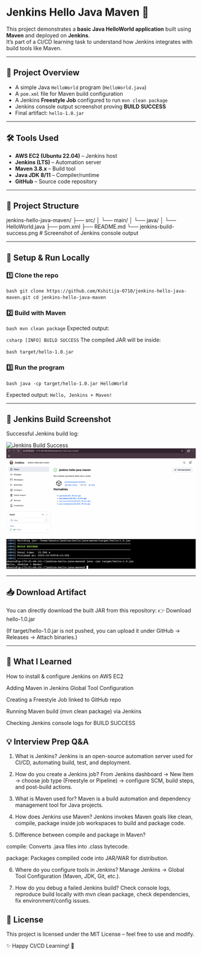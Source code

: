 # Jenkins Hello Java Maven 🚀

This project demonstrates a **basic Java HelloWorld application** built using **Maven** and deployed on **Jenkins**.  
It’s part of a CI/CD learning task to understand how Jenkins integrates with build tools like Maven.

---

## 📖 Project Overview
- A simple Java `HelloWorld` program (`HelloWorld.java`)
- A `pom.xml` file for Maven build configuration
- A Jenkins **Freestyle Job** configured to run `mvn clean package`
- Jenkins console output screenshot proving **BUILD SUCCESS**
- Final artifact: `hello-1.0.jar`

---

## 🛠️ Tools Used
- **AWS EC2 (Ubuntu 22.04)** – Jenkins host  
- **Jenkins (LTS)** – Automation server  
- **Maven 3.8.x** – Build tool  
- **Java JDK 8/11** – Compiler/runtime  
- **GitHub** – Source code repository  

---

## 📂 Project Structure

jenkins-hello-java-maven/
├── src/
│ └── main/
│ └── java/
│ └── HelloWorld.java
├── pom.xml
├── README.md
└── jenkins-build-success.png # Screenshot of Jenkins console output

---

## 🚀 Setup & Run Locally

### 1️⃣ Clone the repo
``bash
git clone https://github.com/Kshitija-0710/jenkins-hello-java-maven.git
cd jenkins-hello-java-maven``

### 2️⃣ Build with Maven 
``bash
mvn clean package``
Expected output:

``csharp
[INFO] BUILD SUCCESS``
The compiled JAR will be inside:

``bash
target/hello-1.0.jar``
### 3️⃣ Run the program
``bash
java -cp target/hello-1.0.jar HelloWorld``

Expected output:
``Hello, Jenkins + Maven!``

---

## 📸 Jenkins Build Screenshot
Successful Jenkins build log:

![Jenkins Build Success](jenkins-build-success.png)
![Jenkins Console Output](jenkins-build.png)
![JAR Run Success](cli-output.png)

---

## 📥 Download Artifact
You can directly download the built JAR from this repository:
👉 Download hello-1.0.jar

(If target/hello-1.0.jar is not pushed, you can upload it under GitHub → Releases → Attach binaries.)

---

## 📌 What I Learned
How to install & configure Jenkins on AWS EC2

Adding Maven in Jenkins Global Tool Configuration

Creating a Freestyle Job linked to GitHub repo

Running Maven build (mvn clean package) via Jenkins

Checking Jenkins console logs for BUILD SUCCESS

## 💡 Interview Prep Q&A
1. What is Jenkins?
Jenkins is an open-source automation server used for CI/CD, automating build, test, and deployment.

2. How do you create a Jenkins job?
From Jenkins dashboard → New Item → choose job type (Freestyle or Pipeline) → configure SCM, build steps, and post-build actions.

3. What is Maven used for?
Maven is a build automation and dependency management tool for Java projects.

4. How does Jenkins use Maven?
Jenkins invokes Maven goals like clean, compile, package inside job workspaces to build and package code.

5. Difference between compile and package in Maven?

compile: Converts .java files into .class bytecode.

package: Packages compiled code into JAR/WAR for distribution.

6. Where do you configure tools in Jenkins?
Manage Jenkins → Global Tool Configuration (Maven, JDK, Git, etc.).

7. How do you debug a failed Jenkins build?
Check console logs, reproduce build locally with mvn clean package, check dependencies, fix environment/config issues.

## 📜 License
This project is licensed under the MIT License – feel free to use and modify.

✨ Happy CI/CD Learning! 🚀
